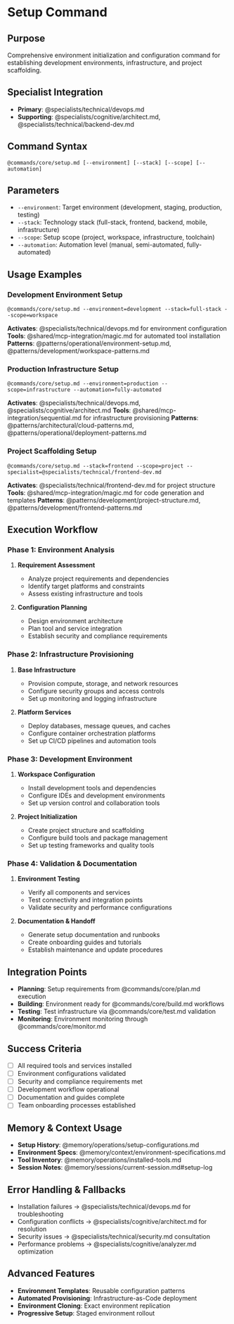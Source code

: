 # Setup Command

## Purpose
Comprehensive environment initialization and configuration command for establishing development environments, infrastructure, and project scaffolding.

## Specialist Integration
- **Primary**: @specialists/technical/devops.md
- **Supporting**: @specialists/cognitive/architect.md, @specialists/technical/backend-dev.md

## Command Syntax
```
@commands/core/setup.md [--environment] [--stack] [--scope] [--automation]
```

## Parameters
- `--environment`: Target environment (development, staging, production, testing)
- `--stack`: Technology stack (full-stack, frontend, backend, mobile, infrastructure)
- `--scope`: Setup scope (project, workspace, infrastructure, toolchain)
- `--automation`: Automation level (manual, semi-automated, fully-automated)

## Usage Examples

### Development Environment Setup
```
@commands/core/setup.md --environment=development --stack=full-stack --scope=workspace
```
**Activates**: @specialists/technical/devops.md for environment configuration
**Tools**: @shared/mcp-integration/magic.md for automated tool installation
**Patterns**: @patterns/operational/environment-setup.md, @patterns/development/workspace-patterns.md

### Production Infrastructure Setup
```
@commands/core/setup.md --environment=production --scope=infrastructure --automation=fully-automated
```
**Activates**: @specialists/technical/devops.md, @specialists/cognitive/architect.md
**Tools**: @shared/mcp-integration/sequential.md for infrastructure provisioning
**Patterns**: @patterns/architectural/cloud-patterns.md, @patterns/operational/deployment-patterns.md

### Project Scaffolding Setup
```
@commands/core/setup.md --stack=frontend --scope=project --specialist=@specialists/technical/frontend-dev.md
```
**Activates**: @specialists/technical/frontend-dev.md for project structure
**Tools**: @shared/mcp-integration/magic.md for code generation and templates
**Patterns**: @patterns/development/project-structure.md, @patterns/development/frontend-patterns.md

## Execution Workflow

### Phase 1: Environment Analysis
1. **Requirement Assessment**
   - Analyze project requirements and dependencies
   - Identify target platforms and constraints
   - Assess existing infrastructure and tools

2. **Configuration Planning**
   - Design environment architecture
   - Plan tool and service integration
   - Establish security and compliance requirements

### Phase 2: Infrastructure Provisioning
1. **Base Infrastructure**
   - Provision compute, storage, and network resources
   - Configure security groups and access controls
   - Set up monitoring and logging infrastructure

2. **Platform Services**
   - Deploy databases, message queues, and caches
   - Configure container orchestration platforms
   - Set up CI/CD pipelines and automation tools

### Phase 3: Development Environment
1. **Workspace Configuration**
   - Install development tools and dependencies
   - Configure IDEs and development environments
   - Set up version control and collaboration tools

2. **Project Initialization**
   - Create project structure and scaffolding
   - Configure build tools and package management
   - Set up testing frameworks and quality tools

### Phase 4: Validation & Documentation
1. **Environment Testing**
   - Verify all components and services
   - Test connectivity and integration points
   - Validate security and performance configurations

2. **Documentation & Handoff**
   - Generate setup documentation and runbooks
   - Create onboarding guides and tutorials
   - Establish maintenance and update procedures

## Integration Points
- **Planning**: Setup requirements from @commands/core/plan.md execution
- **Building**: Environment ready for @commands/core/build.md workflows
- **Testing**: Test infrastructure via @commands/core/test.md validation
- **Monitoring**: Environment monitoring through @commands/core/monitor.md

## Success Criteria
- [ ] All required tools and services installed
- [ ] Environment configurations validated
- [ ] Security and compliance requirements met
- [ ] Development workflow operational
- [ ] Documentation and guides complete
- [ ] Team onboarding processes established

## Memory & Context Usage
- **Setup History**: @memory/operations/setup-configurations.md
- **Environment Specs**: @memory/context/environment-specifications.md
- **Tool Inventory**: @memory/operations/installed-tools.md
- **Session Notes**: @memory/sessions/current-session.md#setup-log

## Error Handling & Fallbacks
- Installation failures → @specialists/technical/devops.md for troubleshooting
- Configuration conflicts → @specialists/cognitive/architect.md for resolution
- Security issues → @specialists/technical/security.md consultation
- Performance problems → @specialists/cognitive/analyzer.md optimization

## Advanced Features
- **Environment Templates**: Reusable configuration patterns
- **Automated Provisioning**: Infrastructure-as-Code deployment
- **Environment Cloning**: Exact environment replication
- **Progressive Setup**: Staged environment rollout
